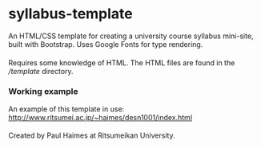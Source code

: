 # syllabus-template
An HTML/CSS template for creating a university course syllabus mini-site, built with Bootstrap. Uses Google Fonts for type rendering.
####
Requires some knowledge of HTML. The HTML files are found in the _/template_ directory. 

### Working example
An example of this template in use: http://www.ritsumei.ac.jp/~haimes/desn1001/index.html

####
Created by Paul Haimes at Ritsumeikan University.
